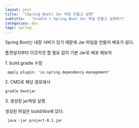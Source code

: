 ```yaml
---
layout: post
title:  "[Spring Boot] Jar 파일 만들고 실행"
subtitle:   "Gradle + Spring Boot Jar 파일 만들고 실행하기"
categories: dev
tags: spring
---
```


Spring Boot는 내장 서버가 있기 때문에 Jar 파일을 만들어 배포가 쉽다.


톰캣설치부터 이것저것 할 필요 없이 기본 Jar로 배포 해보자

1\. build.gradle 수정

```
 apply plugin: 'io.spring.dependency-management'
```

2\. CMD로 해당 경로에서

```
gradle bootjar
```

3\. 생성된 jar파일 실행

생성된 파일은 build/libs에 있다.

```
 java -jar project-0.1.jar
```